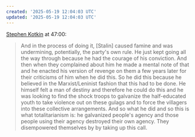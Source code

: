 ```yaml
---
created: '2025-05-19 12:04:03 UTC'
updated: '2025-05-19 12:04:03 UTC'
---
```


[Stephen Kotkin](https://www.youtube.com/watch?v=XCWvAZ0eknY) at 47:00:

> And in the process of doing it, [Stalin] caused famine and was undermining, potentially, the party's own rule.
> He just kept going all the way through because he had the courage of his conviction.
> And then when they complained about him he made a mental note of that and he enacted his version of revenge on them a few years later for their criticisms of him when he did this.
> So he did this because he believed in the Marxist/Leninist fashion that this had to be done.
> He himself felt a man of destiny and therefore he could do this and he was looking to find the shock troops to galvanize the half-educated youth to take violence out on these gulags and to force the villagers into these collective arrangements.
> And so what he did and so this is what totalitarianism is: he galvanized people's agency  and those people using their agency destroyed their own agency.
> They disempowered themselves by by taking up this call.

